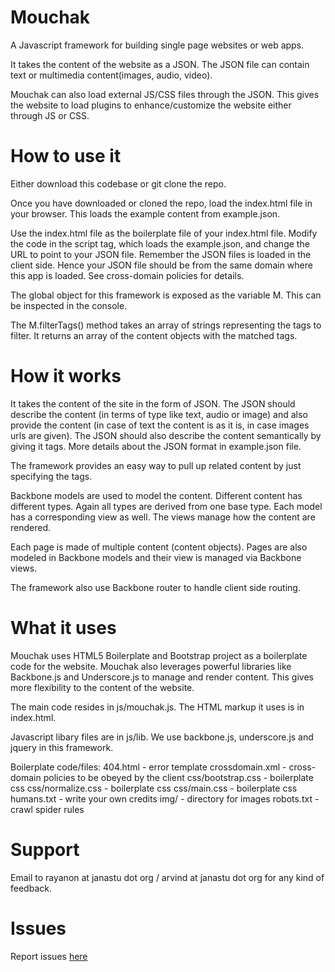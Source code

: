 Mouchak
=======

A Javascript framework for building single page websites or web apps.

It takes the content of the website as a JSON. The JSON file can contain
text or multimedia content(images, audio, video).

Mouchak can also load external JS/CSS files through the JSON. This gives the website to load
plugins to enhance/customize the website either through JS or CSS.


How to use it
=============

Either download this codebase or git clone the repo.

Once you have downloaded or cloned the repo, load the index.html file in your browser.
This loads the example content from example.json.

Use the index.html file as the boilerplate file of your index.html file.
Modify the code in the script tag, which loads the example.json, and change
the URL to point to your JSON file.
Remember the JSON files is loaded in the client side. Hence your JSON file should
be from the same domain where this app is loaded.
See cross-domain policies for details.

The global object for this framework is exposed as the variable M. This can be
inspected in the console.

The M.filterTags() method takes an array of strings representing the tags to filter.
It returns an array of the content objects with the matched tags.


How it works
============

It takes the content of the site in the form of JSON. The JSON should describe the content
(in terms of type like text, audio or image) and also provide the content (in case of text
the content is as it is, in case images urls are given). The JSON should also describe the
content semantically by giving it tags.
More details about the JSON format in example.json file.

The framework provides an easy way to pull up related content by just specifying the tags.

Backbone models are used to model the content. Different content has different types.
Again all types are derived from one base type.
Each model has a corresponding view as well. The views manage how the content are rendered.

Each page is made of multiple content (content objects).
Pages are also modeled in Backbone models and their view is managed via Backbone views.

The framework also use Backbone router to handle client side routing.


What it uses
============

Mouchak uses HTML5 Boilerplate and Bootstrap project as a boilerplate code for the website.
Mouchak also leverages powerful libraries like Backbone.js and Underscore.js to manage and render
content. This gives more flexibility to the content of the website.

The main code resides in js/mouchak.js. The HTML markup it uses is in index.html.

Javascript libary files are in js/lib. We use backbone.js, underscore.js and jquery in this
framework.

Boilerplate code/files:
404.html - error template
crossdomain.xml - cross-domain policies to be obeyed by the client
css/bootstrap.css - boilerplate css
css/normalize.css - boilerplate css
css/main.css - boilerplate css
humans.txt - write your own credits
img/ - directory for images
robots.txt - crawl spider rules


Support
=======

Email to rayanon at janastu dot org / arvind at janastu dot org for any kind of feedback.


Issues
======

Report issues [here](http://bugzilla.pantoto.org/bugzilla3/describecomponents.cgi?product=Mouchak)

